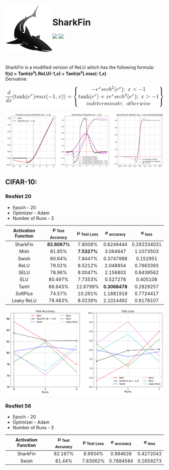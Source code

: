 <img align="left" width="150" height="150" src="logo/logo.png">

# SharkFin
<p align="left">
    <a href="LICENSE" alt="License">
        <img src="https://img.shields.io/badge/License-MIT-brightgreen.svg" /></a>
    <a href="http://hits.dwyl.io/digantamisra98/SharkFin" alt="HitCount">
        <img src="http://hits.dwyl.io/digantamisra98/SharkFin.svg" /></a>
</p>
<br>
<br>
<br>

SharkFin is a modified version of ReLU which has the following formula: 
<br>
**f(x) = Tanh(e<sup>x</sup>).ReLU(-1,x) = Tanh(e<sup>x</sup>).max(-1,x)**
<br>
Derivative: 
<div style="text-align:center"><img src ="assets/derivative.png"  width="500"/></div><br>
<div style="text-align:center"><img src ="assets/All1.png"  width="1000"/></div>


## CIFAR-10:

### ResNet 20

- Epoch - 20
- Optimizer - Adam
- Number of Runs - 3

|Activation Function|μ <sub>Test Accuracy</sub>|μ <sub>Test Loss</sub>|σ <sub>accuracy</sub>|σ <sub>loss</sub>|
|:---:|:---:|:---:|:---:|:---:|
|SharkFin|**82.6067%**|7.8006%|0.6249444|0.292334031|
|Mish|81.85%|**7.5327%**|3.064647|1.1073503|
|Swish|80.64%|7.8447%|0.3747888|0.152951|
|ReLU|79.02%|8.5212%|2.048854|0.7663393|
|SELU|78.96%|8.0047%|2.156803|0.6439562|
|ELU|80.497%|7.7353%|0.527278|0.405108|
|TanH|66.643%|12.6799%|**0.3068478**|0.2829257|
|SoftPlus|74.57%|10.291%|1.1881919|0.7724417|
|Leaky ReLU|79.483%|8.0239%|2.1014492|0.6178107|

<div style="text-align:center"><img src ="assets/test_res20.png"  width="1000"/></div>

### ResNet 56

- Epoch - 20
- Optimizer - Adam
- Number of Runs - 3

|Activation Function|μ <sub>Test Accuracy</sub>|μ <sub>Test Loss</sub>|σ <sub>accuracy</sub>|σ <sub>loss</sub>|
|:---:|:---:|:---:|:---:|:---:|
|SharkFin|82.167%|8.9934%|0.984626|0.4272043|
|Swish|81.44%|7.83062%|0.7884584|0.1659273|

